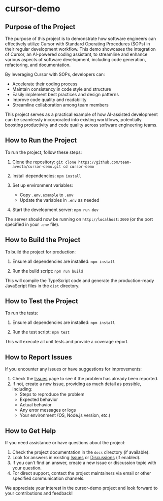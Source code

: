 # cursor-demo

## Purpose of the Project

The purpose of this project is to demonstrate how software engineers can effectively utilize Cursor with Standard Operating Procedures (SOPs) in their regular development workflow. This demo showcases the integration of Cursor, an AI-powered coding assistant, to streamline and enhance various aspects of software development, including code generation, refactoring, and documentation.

By leveraging Cursor with SOPs, developers can:

-   Accelerate their coding process
-   Maintain consistency in code style and structure
-   Easily implement best practices and design patterns
-   Improve code quality and readability
-   Streamline collaboration among team members

This project serves as a practical example of how AI-assisted development can be seamlessly incorporated into existing workflows, potentially boosting productivity and code quality across software engineering teams.

## How to Run the Project

To run the project, follow these steps:

1. Clone the repository: `git clone https://github.com/team-avesta/cursor-demo.git
cd cursor-demo  `

2. Install dependencies: `npm install  `

3. Set up environment variables:

    - Copy `.env.example` to `.env`
    - Update the variables in `.env` as needed

4. Start the development server: `npm run dev  `

The server should now be running on `http://localhost:3000` (or the port specified in your `.env` file).

## How to Build the Project

To build the project for production:

1. Ensure all dependencies are installed: `npm install  `

2. Run the build script: `npm run build  `

This will compile the TypeScript code and generate the production-ready JavaScript files in the `dist` directory.

## How to Test the Project

To run the tests:

1. Ensure all dependencies are installed: `npm install  `

2. Run the test script: `npm test  `

This will execute all unit tests and provide a coverage report.

## How to Report Issues

If you encounter any issues or have suggestions for improvements:

1. Check the [Issues](https://github.com/team-avesta/cursor-demo/issues) page to see if the problem has already been reported.
2. If not, create a new issue, providing as much detail as possible, including:
    - Steps to reproduce the problem
    - Expected behavior
    - Actual behavior
    - Any error messages or logs
    - Your environment (OS, Node.js version, etc.)

## How to Get Help

If you need assistance or have questions about the project:

1. Check the project documentation in the `docs` directory (if available).
2. Look for answers in existing [Issues](https://github.com/team-avesta/cursor-demo/issues) or [Discussions](https://github.com/team-avesta/cursor-demo/discussions) (if enabled).
3. If you can't find an answer, create a new issue or discussion topic with your question.
4. For direct support, contact the project maintainers via email or other specified communication channels.

We appreciate your interest in the cursor-demo project and look forward to your contributions and feedback!
